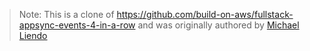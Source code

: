 > Note: This is a clone of https://github.com/build-on-aws/fullstack-appsync-events-4-in-a-row and was originally authored by [Michael Liendo](https://github.com/mtliendo)
